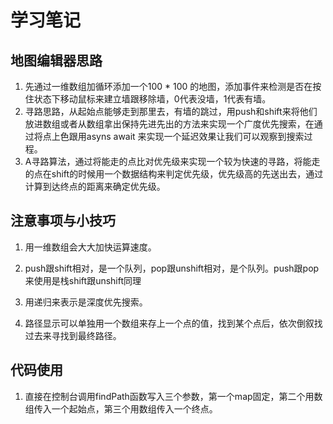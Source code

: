 # 学习笔记

## 地图编辑器思路

1. 先通过一维数组加循环添加一个100 * 100 的地图，添加事件来检测是否在按住状态下移动鼠标来建立墙跟移除墙，0代表没墙，1代表有墙。
2. 寻路思路，从起始点能够走到那里去，有墙的跳过，用push和shift来将他们放进数组或者从数组拿出保持先进先出的方法来实现一个广度优先搜索，在通过将点上色跟用asyns await 来实现一个延迟效果让我们可以观察到搜索过程。
3. A寻路算法，通过将能走的点比对优先级来实现一个较为快速的寻路，将能走的点在shift的时候用一个数据结构来判定优先级，优先级高的先送出去，通过计算到达终点的距离来确定优先级。

## 注意事项与小技巧

1. 用一维数组会大大加快运算速度。
2. push跟shift相对，是一个队列，pop跟unshift相对，是个队列。push跟pop来使用是栈shift跟unshift同理
3. 用递归来表示是深度优先搜索。

4. 路径显示可以单独用一个数组来存上一个点的值，找到某个点后，依次倒叙找过去来寻找到最终路径。

## 代码使用

1. 直接在控制台调用findPath函数写入三个参数，第一个map固定，第二个用数组传入一个起始点，第三个用数组传入一个终点。
